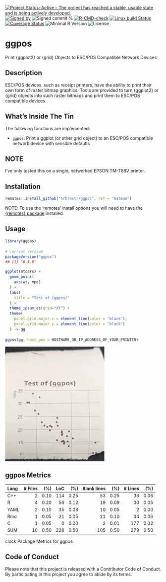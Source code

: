 
[![Project Status: Active – The project has reached a stable, usable
state and is being actively
developed.](https://www.repostatus.org/badges/latest/active.svg)](https://www.repostatus.org/#active)
[![Signed
by](https://img.shields.io/badge/Keybase-Verified-brightgreen.svg)](https://keybase.io/hrbrmstr)
![Signed commit
%](https://img.shields.io/badge/Signed_Commits-100%25-lightgrey.svg)
[![R-CMD-check](https://github.com/hrbrmstr/ggpos/workflows/R-CMD-check/badge.svg)](https://github.com/hrbrmstr/ggpos/actions?query=workflow%3AR-CMD-check)
[![Linux build
Status](https://travis-ci.org/hrbrmstr/ggpos.svg?branch=master)](https://travis-ci.org/hrbrmstr/ggpos)
[![Coverage
Status](https://codecov.io/gh/hrbrmstr/ggpos/branch/master/graph/badge.svg)](https://codecov.io/gh/hrbrmstr/ggpos)
![Minimal R
Version](https://img.shields.io/badge/R%3E%3D-3.6.0-blue.svg)
![License](https://img.shields.io/badge/License-MIT-blue.svg)

# ggpos

Print {ggplot2} or {grid} Objects to ESC/POS Compatible Network Devices

## Description

ESC/POS devices, such as receipt printers, have the ability to print
their own form of raster bitmap graphics. Tools are provided to turn
{ggplot2} or {grid} objects into such raster bitmaps and print them to
ESC/POS compatible devices.

## What’s Inside The Tin

The following functions are implemented:

-   `ggpos`: Print a ggplot (or other grid object) to an ESC/POS
    compatible network device with sensible defaults

## NOTE

I’ve only tested this on a single, networked EPSON TM-T88V printer.

## Installation

``` r
remotes::install_github("hrbrmstr/ggpos", ref = "batman")
```

NOTE: To use the ‘remotes’ install options you will need to have the
[{remotes} package](https://github.com/r-lib/remotes) installed.

## Usage

``` r
library(ggpos)

# current version
packageVersion("ggpos")
## [1] '0.1.0'
```

``` r
ggplot(mtcars) +
  geom_point(
    aes(wt, mpg)
  ) +
  labs(
    title = "Test of {ggpos}"
  ) +
  theme_ipsum_es(grid="XY") +
  theme(
    panel.grid.major.x = element_line(color = "black"),
    panel.grid.major.y = element_line(color = "black")
  ) -> gg

ggpos(gg, host_pos = HOSTNAME_OR_IP_ADDRESS_OF_YOUR_PRINTER)
```

![](man/figures/IMG_0217.png)

## ggpos Metrics

| Lang | \# Files |  (%) | LoC |  (%) | Blank lines |  (%) | \# Lines |  (%) |
|:-----|---------:|-----:|----:|-----:|------------:|-----:|---------:|-----:|
| C++  |        2 | 0.10 | 114 | 0.25 |          53 | 0.25 |       36 | 0.06 |
| R    |        4 | 0.20 |  56 | 0.12 |          19 | 0.09 |       30 | 0.05 |
| YAML |        2 | 0.10 |  35 | 0.08 |          10 | 0.05 |        2 | 0.00 |
| Rmd  |        1 | 0.05 |  21 | 0.05 |          21 | 0.10 |       34 | 0.06 |
| C    |        1 | 0.05 |   0 | 0.00 |           2 | 0.01 |      177 | 0.32 |
| SUM  |       10 | 0.50 | 226 | 0.50 |         105 | 0.50 |      279 | 0.50 |

clock Package Metrics for ggpos

## Code of Conduct

Please note that this project is released with a Contributor Code of
Conduct. By participating in this project you agree to abide by its
terms.
